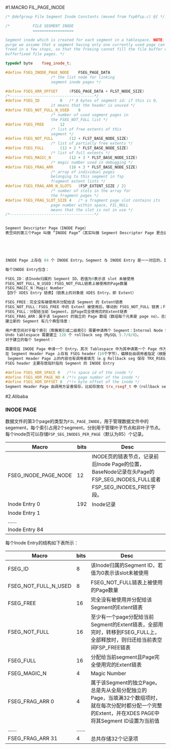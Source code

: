 #1.MACRO FIL_PAGE_INODE

```cpp
/* @defgroup File Segment Inode Constants (moved from fsp0fsp.c) @{ */

/*          FILE SEGMENT INODE
            ==================

Segment inode which is created for each segment in a tablespace. NOTE: in
purge we assume that a segment having only one currently used page can be
freed in a few steps, so that the freeing cannot fill the file buffer with
bufferfixed file pages. */

typedef byte    fseg_inode_t;

#define FSEG_INODE_PAGE_NODE    FSEG_PAGE_DATA
                    /* the list node for linking
                    segment inode pages */

#define FSEG_ARR_OFFSET     (FSEG_PAGE_DATA + FLST_NODE_SIZE)
/*-------------------------------------*/
#define FSEG_ID         0   /* 8 bytes of segment id: if this is 0,
                    it means that the header is unused */
#define FSEG_NOT_FULL_N_USED    8
                    /* number of used segment pages in
                    the FSEG_NOT_FULL list */
#define FSEG_FREE       12
                    /* list of free extents of this
                    segment */
#define FSEG_NOT_FULL       (12 + FLST_BASE_NODE_SIZE)
                    /* list of partially free extents */
#define FSEG_FULL       (12 + 2 * FLST_BASE_NODE_SIZE)
                    /* list of full extents */
#define FSEG_MAGIC_N        (12 + 3 * FLST_BASE_NODE_SIZE)
                    /* magic number used in debugging */
#define FSEG_FRAG_ARR       (16 + 3 * FLST_BASE_NODE_SIZE)
                    /* array of individual pages
                    belonging to this segment in fsp
                    fragment extent lists */
#define FSEG_FRAG_ARR_N_SLOTS   (FSP_EXTENT_SIZE / 2)
                    /* number of slots in the array for
                    the fragment pages */
#define FSEG_FRAG_SLOT_SIZE 4   /* a fragment page slot contains its
                    page number within space, FIL_NULL
                    means that the slot is not in use */
/*-------------------------------------*/


Segment Descripter Page（INODE Page）
表空间的第三个Page 叫做 “INODE Page”（其实叫做 Segment Descripter Page 更合适，但 InnoDB 重载了名词“INODE Page”）

        



INODE Page 上存在 84 个 INODE Entry。Segment 与 INODE Entry 是一一对应的，INODE Entry可以作为 Segment Descripter，保存该 Segment 的元数据

每个INODE Entry包含：

FSEG_ID：该Inode归属的 Segment ID，若值为0表示该 slot 未被使用
FSEG_NOT_FULL_N_USED：FSEG_NOT_FULL链表上被使用的Page数量
FSEG_MAGIC_N：Magic Number
【四个 XDES Entry 链表】（链表上的对象是 XDES Entry，即 Extent）

FSEG_FREE：完全没有被使用并分配给该 Segment 的 Extent链表
FSEG_NOT_FULL：FSEG_FREE 中的 Extent 被使用后，移动到 FSEG_NOT_FULL 链表；FSEG_NOT_FULL 链表中的 Extent 用完后，移动到 FSEG_FULL 链表。反之也成立
FSEG_FULL：分配给当前 Segment，且Page完全使用完的Extent链表
FSEG_FRAG_ARR：属于该 Segment 的独立的 Page 数组（数组每个元素是 page no）。总是先从全局分配独立的 Page（FSP_FREE_FRAG 链表），当数组被填满时（32 Page），每次分配时都分配一个完整的 Extent，并在 XDES PAGE 中将其 Segment ID 设置为当前值
建立新的 Segment 有几个典型场景：

用户表空间对于每个索引（聚簇索引或二级索引）需要申请两个 Segment：Internal Node Seg / Leaf Node Seg（所以在使用 innodb_file_per_table 时，通常 INODE Page 都很空，除非该表上有超过42个索引。当超过42个索引后，就需要分配新的 INODE Page（fsp_alloc_seg_inode_page）。分配的方式同【从表空间申请单独的Page / Extent】小节，新的 INODE Page 位置并不固定）
Undo tablespace 需要建立 128 个 rollback seg（MySQL 5.7/8/0）。
对于建立的每个 Segment：

需要现在 INODE Page 申请一个 Entry。其次 Tablespace 中为其申请第一个 Page 作为 Segment Header Page
在 Segment Header Page 上存有 FSEG header（10个字节），偏移处由调用者指定（根据 Segment 的用处而不同，比如 Rollback seg 指定的偏移是 TRX_RSEG_FSEG_HEADER）
 Segment Header Page 上的内容也有调用者填充（e.g Rollback seg 保存 TRX_RSEG_HISTORY ,TRX_RSEG_UNDO_SLOTS 等等）
FSEG header 主要存放指针指向 Segment 的 INODE Entry

#define FSEG_HDR_SPACE 0   /*!< space id of the inode */
#define FSEG_HDR_PAGE_NO 4 /*!< page number of the inode */
#define FSEG_HDR_OFFSET 8  /*!< byte offset of the inode */
Segment Header Page 由调用方妥善保存，比如存放在 trx_rsegf_t 中（rollback seg），存放在系统表中（B-tree index 根节点）


```

#2.Alibaba

### INODE PAGE

数据文件的第3个page的类型为`FIL_PAGE_INODE`，用于管理数据文件中的segement，每个索引占用2个segment，分别用于管理叶子节点和非叶子节点。每个inode页可以存储`FSP_SEG_INODES_PER_PAGE`（默认为85）个记录。

| Macro | bits | Desc |
| --- | --- | --- |
| FSEG\_INODE\_PAGE\_NODE | 12 | INODE页的链表节点，记录前后Inode Page的位置，BaseNode记录在头Page的FSP\_SEG\_INODES\_FULL或者FSP\_SEG\_INODES\_FREE字段。 |
| Inode Entry 0 | 192 | Inode记录 |
| Inode Entry 1 |   |   |
| …… |   |   |
| Inode Entry 84 |   |   |

每个Inode Entry的结构如下表所示：

| Macro | bits | Desc |
| --- | --- | --- |
| FSEG\_ID | 8 | 该Inode归属的Segment ID，若值为0表示该slot未被使用 |
| FSEG\_NOT\_FULL\_N\_USED | 8 | FSEG\_NOT\_FULL链表上被使用的Page数量 |
| FSEG\_FREE | 16 | 完全没有被使用并分配给该Segment的Extent链表 |
| FSEG\_NOT\_FULL | 16 | 至少有一个page分配给当前Segment的Extent链表，全部用完时，转移到FSEG\_FULL上，全部释放时，则归还给当前表空间FSP\_FREE链表 |
| FSEG\_FULL | 16 | 分配给当前segment且Page完全使用完的Extent链表 |
| FSEG\_MAGIC\_N | 4 | Magic Number |
| FSEG\_FRAG\_ARR 0 | 4 | 属于该Segment的独立Page。总是先从全局分配独立的Page，当填满32个数组项时，就在每次分配时都分配一个完整的Extent，并在XDES PAGE中将其Segment ID设置为当前值 |
| …… | …… |   |
| FSEG\_FRAG\_ARR 31 | 4 | 总共存储32个记录项 |

